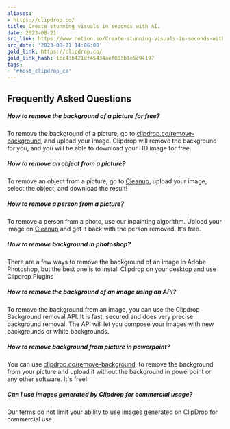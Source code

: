 ```yaml
---
aliases:
- https://clipdrop.co/
title: Create stunning visuals in seconds with AI.
date: 2023-08-21
src_link: https://www.notion.so/Create-stunning-visuals-in-seconds-with-AI-739c67dc399f405aa9b58c674f318aef
src_date: '2023-08-21 14:06:00'
gold_link: https://clipdrop.co/
gold_link_hash: 1bc43b421df45434aef063b1e5c94197
tags:
- '#host_clipdrop_co'
---
```


Frequently Asked Questions
--------------------------

##### How to remove the background of a picture for free?

To remove the background of a picture, go to [clipdrop.co/remove-background](https://clipdrop.co/remove-background), and upload your image. Clipdrop will remove the background for you, and you will be able to download your HD image for free.

##### How to remove an object from a picture?

To remove an object from a picture, go to [Cleanup](https://clipdrop.co/cleanup), upload your image, select the object, and download the result!

##### How to remove a person from a picture?

To remove a person from a photo, use our inpainting algorithm. Upload your image on [Cleanup](https://clipdrop.co/cleanup) and get it back with the person removed. It's free.

##### How to remove background in photoshop?

There are a few ways to remove the background of an image in Adobe Photoshop, but the best one is to install Clipdrop on your desktop and use Clipdrop Plugins

##### How to remove the background of an image using an API?

To remove the background from an image, you can use the Clipdrop Background removal API. It is fast, secured and does very precise background removal. The API will let you compose your images with new backgrounds or white backgrounds.

##### How to remove background from picture in powerpoint?

You can use [clipdrop.co/remove-background](https://clipdrop.co/remove-background), to remove the background from your picture and upload it without the background in powerpoint or any other software. It's free!

##### Can I use images generated by Clipdrop for commercial usage?

Our terms do not limit your ability to use images generated on ClipDrop for commercial use.